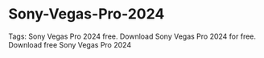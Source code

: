 # Sony-Vegas-Pro-2024
Tags: Sony Vegas Pro 2024 free. Download Sony Vegas Pro 2024 for free. Download free Sony Vegas Pro 2024
